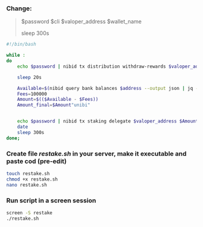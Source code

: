 ### Change:
> $password  $cli  $valoper_address  $wallet_name 
>
> sleep 300s

```bash
#!/bin/bash

while :
do
	echo $password | nibid tx distribution withdraw-rewards $valoper_address --from $wallet_name --commission --chain-id=nibiru-testnet-1 -y

	sleep 20s

	Available=$(nibid query bank balances $address --output json | jq -r '.balances | map(select(.denom == "unibi")) | .[].amount' | tr -cd [:digit:])
	Fees=100000
	Amount=$(($Available - $Fees))
	Amount_final=$Amount"unibi"


	echo $password | nibid tx staking delegate $valoper_address $Amount_final --from $wallet_name --chain-id=nibiru-testnet-1 -y
	date
	sleep 300s
done;
```
### Create file *restake.sh* in your server, make it executable and paste cod (pre-edit)
```bash
touch restake.sh
chmod +x restake.sh
nano restake.sh
```
### Run script in a screen session
```bash
screen -S restake
./restake.sh
```
